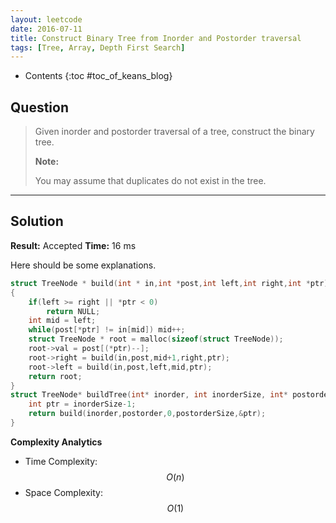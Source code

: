 ```yaml
---
layout: leetcode
date: 2016-07-11
title: Construct Binary Tree from Inorder and Postorder traversal
tags: [Tree, Array, Depth First Search]
---
```


* Contents
{:toc #toc_of_keans_blog}

## Question

> Given inorder and postorder traversal of a tree, construct the binary tree.
>
>**Note:**
>
>You may assume that duplicates do not exist in the tree.
>     

***

## Solution

**Result:** Accepted **Time:** 16 ms

Here should be some explanations.

```c
struct TreeNode * build(int * in,int *post,int left,int right,int *ptr)
{
    if(left >= right || *ptr < 0)
        return NULL;
    int mid = left;
    while(post[*ptr] != in[mid]) mid++;
    struct TreeNode * root = malloc(sizeof(struct TreeNode));
    root->val = post[(*ptr)--];
    root->right = build(in,post,mid+1,right,ptr);
    root->left = build(in,post,left,mid,ptr);
    return root;
}
struct TreeNode* buildTree(int* inorder, int inorderSize, int* postorder, int postorderSize) {
    int ptr = inorderSize-1;
    return build(inorder,postorder,0,postorderSize,&ptr);
}
```

**Complexity Analytics**

- Time Complexity: $$O(n)$$
- Space Complexity: $$O(1)$$
